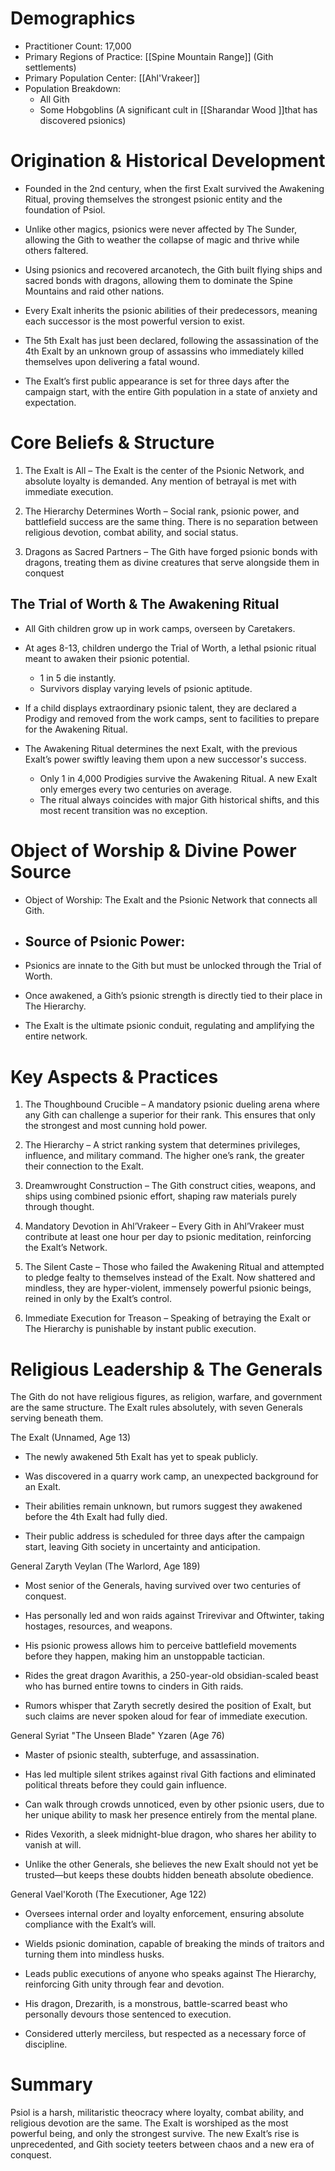 # Demographics
- Practitioner Count: 17,000
- Primary Regions of Practice: [[Spine Mountain Range]] (Gith settlements)
- Primary Population Center: [[Ahl'Vrakeer]]
- Population Breakdown:
	- All Gith
	- Some Hobgoblins (A significant cult in [[Sharandar Wood ]]that has discovered psionics)

# Origination & Historical Development

- Founded in the 2nd century, when the first Exalt survived the Awakening Ritual, proving themselves the strongest psionic entity and the foundation of Psiol.

- Unlike other magics, psionics were never affected by The Sunder, allowing the Gith to weather the collapse of magic and thrive while others faltered.

- Using psionics and recovered arcanotech, the Gith built flying ships and sacred bonds with dragons, allowing them to dominate the Spine Mountains and raid other nations.

- Every Exalt inherits the psionic abilities of their predecessors, meaning each successor is the most powerful version to exist.

- The 5th Exalt has just been declared, following the assassination of the 4th Exalt by an unknown group of assassins who immediately killed themselves upon delivering a fatal wound.

- The Exalt’s first public appearance is set for three days after the campaign start, with the entire Gith population in a state of anxiety and expectation.


# Core Beliefs & Structure

1. The Exalt is All – The Exalt is the center of the Psionic Network, and absolute loyalty is demanded. Any mention of betrayal is met with immediate execution.

2. The Hierarchy Determines Worth – Social rank, psionic power, and battlefield success are the same thing. There is no separation between religious devotion, combat ability, and social status.

3. Dragons as Sacred Partners – The Gith have forged psionic bonds with dragons, treating them as divine creatures that serve alongside them in conquest

## The Trial of Worth & The Awakening Ritual

- All Gith children grow up in work camps, overseen by Caretakers.

- At ages 8-13, children undergo the Trial of Worth, a lethal psionic ritual meant to awaken their psionic potential.
	- 1 in 5 die instantly.
	- Survivors display varying levels of psionic aptitude.

- If a child displays extraordinary psionic talent, they are declared a Prodigy and removed from the work camps, sent to facilities to prepare for the Awakening Ritual.
    
- The Awakening Ritual determines the next Exalt, with the previous Exalt’s power swiftly leaving them upon a new successor's success.
	- Only 1 in 4,000 Prodigies survive the Awakening Ritual. A new Exalt only emerges every two centuries on average.
	- The ritual always coincides with major Gith historical shifts, and this most recent transition was no exception.

# Object of Worship & Divine Power Source

- Object of Worship: The Exalt and the Psionic Network that connects all Gith.
    
- ## Source of Psionic Power:
- Psionics are innate to the Gith but must be unlocked through the Trial of Worth.
- Once awakened, a Gith’s psionic strength is directly tied to their place in The Hierarchy.
- The Exalt is the ultimate psionic conduit, regulating and amplifying the entire network.

# Key Aspects & Practices

1. The Thoughbound Crucible – A mandatory psionic dueling arena where any Gith can challenge a superior for their rank. This ensures that only the strongest and most cunning hold power.

2. The Hierarchy – A strict ranking system that determines privileges, influence, and military command. The higher one’s rank, the greater their connection to the Exalt.

3. Dreamwrought Construction – The Gith construct cities, weapons, and ships using combined psionic effort, shaping raw materials purely through thought.

4. Mandatory Devotion in Ahl’Vrakeer – Every Gith in Ahl’Vrakeer must contribute at least one hour per day to psionic meditation, reinforcing the Exalt’s Network.

5. The Silent Caste – Those who failed the Awakening Ritual and attempted to pledge fealty to themselves instead of the Exalt. Now shattered and mindless, they are hyper-violent, immensely powerful psionic beings, reined in only by the Exalt’s control.

6. Immediate Execution for Treason – Speaking of betraying the Exalt or The Hierarchy is punishable by instant public execution.

# Religious Leadership & The Generals

The Gith do not have religious figures, as religion, warfare, and government are the same structure. The Exalt rules absolutely, with seven Generals serving beneath them.

The Exalt (Unnamed, Age 13)

- The newly awakened 5th Exalt has yet to speak publicly.

- Was discovered in a quarry work camp, an unexpected background for an Exalt.

- Their abilities remain unknown, but rumors suggest they awakened before the 4th Exalt had fully died.

- Their public address is scheduled for three days after the campaign start, leaving Gith society in uncertainty and anticipation.


General Zaryth Veylan (The Warlord, Age 189)

- Most senior of the Generals, having survived over two centuries of conquest.

- Has personally led and won raids against Trirevivar and Oftwinter, taking hostages, resources, and weapons.

- His psionic prowess allows him to perceive battlefield movements before they happen, making him an unstoppable tactician.

- Rides the great dragon Avarithis, a 250-year-old obsidian-scaled beast who has burned entire towns to cinders in Gith raids.

- Rumors whisper that Zaryth secretly desired the position of Exalt, but such claims are never spoken aloud for fear of immediate execution.


General Syriat "The Unseen Blade" Yzaren (Age 76)

- Master of psionic stealth, subterfuge, and assassination.

- Has led multiple silent strikes against rival Gith factions and eliminated political threats before they could gain influence.

- Can walk through crowds unnoticed, even by other psionic users, due to her unique ability to mask her presence entirely from the mental plane.

- Rides Vexorith, a sleek midnight-blue dragon, who shares her ability to vanish at will.

- Unlike the other Generals, she believes the new Exalt should not yet be trusted—but keeps these doubts hidden beneath absolute obedience.


General Vael'Koroth (The Executioner, Age 122)

- Oversees internal order and loyalty enforcement, ensuring absolute compliance with the Exalt’s will.

- Wields psionic domination, capable of breaking the minds of traitors and turning them into mindless husks.

- Leads public executions of anyone who speaks against The Hierarchy, reinforcing Gith unity through fear and devotion.

- His dragon, Drezarith, is a monstrous, battle-scarred beast who personally devours those sentenced to execution.

- Considered utterly merciless, but respected as a necessary force of discipline.


# Summary

Psiol is a harsh, militaristic theocracy where loyalty, combat ability, and religious devotion are the same. The Exalt is worshiped as the most powerful being, and only the strongest survive. The new Exalt’s rise is unprecedented, and Gith society teeters between chaos and a new era of conquest.